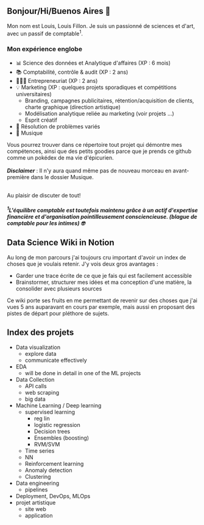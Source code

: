 ## Bonjour/Hi/Buenos Aires 👋

Mon nom est Louis, Louis Fillon. Je suis un passionné de sciences et d'art, avec un passif de comptable<sup>1</sup>.

### Mon expérience englobe
- 📊 Science des données et Analytique d'affaires (XP : 6 mois)
- 📚 Comptabilité, contrôle & audit (XP : 2 ans)
- 👷🏻‍♂️ Entrepreneuriat (XP : 2 ans)
- 💡 Marketing (XP : quelques projets sporadiques et compétitions universitaires)
   - Branding, campagnes publicitaires, rétention/acquisition de clients, charte graphique (direction artistique)
   - Modélisation analytique reliée au marketing (voir projets ...)
   - Esprit créatif
- 🔧 Résolution de problèmes variés
- 🎸 Musique

Vous pourrez trouver dans ce répertoire tout projet qui démontre mes compétences, ainsi que des petits goodies parce que je prends ce github comme un pokédex de ma vie d'épicurien.\
\
***Disclaimer*** : Il n'y aura quand même pas de nouveau morceau en avant-première dans le dossier Musique.

\
Au plaisir de discuter de tout!


***<h5><sup>1</sup>L'équilibre comptable est toutefois maintenu grâce à un actif d'expertise financière et d'organisation pointilleusement consciencieuse. (blague de comptable pour les intimes) 🤓 </h5>***

## Data Science Wiki in Notion
Au long de mon parcours j'ai toujours cru important d'avoir un index de choses que je voulais retenir. J'y vois deux gros avantages :
- Garder une trace écrite de ce que je fais qui est facilement accessible
- Brainstormer, structurer mes idées et ma conception d'une matière, la consolider avec plusieurs sources

Ce wiki porte ses fruits en me permettant de revenir sur des choses que j'ai vues 5 ans auparavant en cours par exemple, mais aussi en proposant des pistes de départ pour pléthore de sujets.

## Index des projets
* Data visualization
    * explore data
    * communicate effectively
* EDA
    * will be done in detail in one of the ML projects
* Data Collection
    * API calls
    * web scraping
    * big data
* Machine Learning / Deep learning
    * supervised learning
        * reg lin
        * logistic regression
        * Decision trees
        * Ensembles (boosting)
        * RVM/SVM
    * Time series
    * NN
    * Reinforcement learning
    * Anomaly detection
    * Clustering
* Data engineering
    * pipelines
* Deployment, DevOps, MLOps
* projet artistique
    * site web
    * application

<!--
**lofillon/lofillon** is a ✨ _special_ ✨ repository because its `README.md` (this file) appears on your GitHub profile.

Here are some ideas to get you started:

- 🔭 I’m currently working on ...
- 🌱 I’m currently learning ...
- 👯 I’m looking to collaborate on ...
- 🤔 I’m looking for help with ...
- 💬 Ask me about ...
- 📫 How to reach me: ...
- 😄 Pronouns: ...
- ⚡ Fun fact: ...
-->
